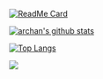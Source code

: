 [![ReadMe Card](https://github-readme-stats.vercel.app/api/pin/?username=archan0621&repo=workboard-php)](https://github.com/anuraghazra/github-readme-stats)

[![archan's github stats](https://github-readme-stats.vercel.app/api?username=archan0621)](https://github.com/anuraghazra/github-readme-stats)

[![Top Langs](https://github-readme-stats.vercel.app/api/top-langs/?username=archan0621)](https://github.com/anuraghazra/github-readme-stats)

<a href="https://opgc.me/#/users/archan0621" target="_blank"><img src="https://api.opgc.me/githubs/users/archan0621/tag/?theme=basic" /></a>

